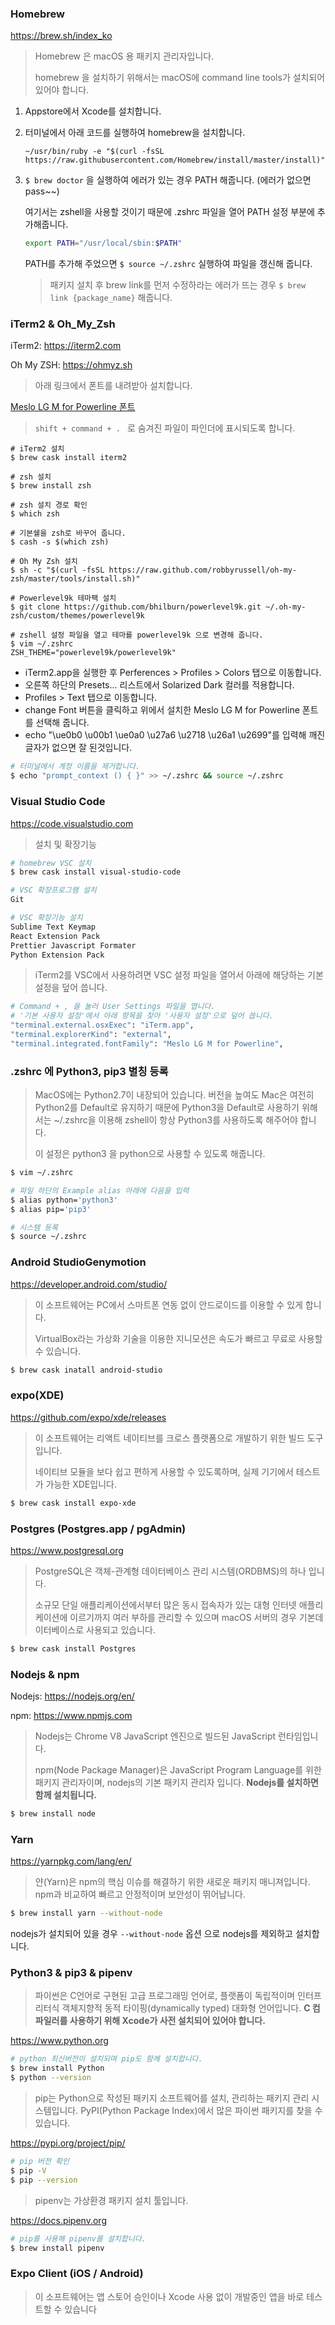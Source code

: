 ### Homebrew

https://brew.sh/index_ko



> Homebrew 은 macOS 용 패키지 관리자입니다.
>
> homebrew 을 설치하기 위해서는 macOS에 command line tools가 설치되어 있어야 합니다.



1. Appstore에서 Xcode를 설치합니다.

2. 터미널에서 아래 코드를 실행하여 homebrew을 설치합니다.

   ~~~
   ~/usr/bin/ruby -e "$(curl -fsSL https://raw.githubusercontent.com/Homebrew/install/master/install)"
   ~~~

3. ```$ brew doctor``` 을 실행하여 에러가 있는 경우 PATH 해줍니다. (에러가 없으면 pass~~) 

   여기서는 zshell을 사용할 것이기 때문에 .zshrc 파일을 열어 PATH 설정 부분에 추가해줍니다. 

   ~~~zsh
   export PATH="/usr/local/sbin:$PATH" 
   ~~~

   PATH를 추가해 주었으면 ```$ source ~/.zshrc``` 실행하여 파일을 갱신해 줍니다.

   > 패키지 설치 후 brew link를 먼저 수정하라는 에러가 뜨는 경우 ```$ brew link {package_name}``` 해줍니다. 





### iTerm2 & Oh_My_Zsh

iTerm2: https://iterm2.com

Oh My ZSH: https://ohmyz.sh



> 아래 링크에서 폰트를 내려받아 설치합니다.

[Meslo LG M for Powerline 폰트](https://github.com/powerline/fonts/blob/master/Meslo%20Slashed/Meslo%20LG%20M%20Regular%20for%20Powerline.ttf)



>  ```shift + command + . ``` 로 숨겨진 파일이 파인더에 표시되도록 합니다.



~~~ console
# iTerm2 설치
$ brew cask install iterm2

# zsh 설치
$ brew install zsh

# zsh 설치 경로 확인
$ which zsh

# 기본쉘을 zsh로 바꾸어 줍니다.
$ cash -s $(which zsh)

# Oh My Zsh 설치
$ sh -c "$(curl -fsSL https://raw.github.com/robbyrussell/oh-my-zsh/master/tools/install.sh)"

# Powerlevel9k 테마팩 설치
$ git clone https://github.com/bhilburn/powerlevel9k.git ~/.oh-my-zsh/custom/themes/powerlevel9k

# zshell 설정 파일을 열고 테마를 powerlevel9k 으로 변경해 줍니다.
$ vim ~/.zshrc
ZSH_THEME="powerlevel9k/powerlevel9k" 
~~~



- iTerm2.app을 실행한 후 Perferences > Profiles > Colors 탭으로 이동합니다.
- 오른쪽 하단의 Presets... 리스트에서 Solarized Dark 컬러를 적용합니다.
- Profiles > Text 탭으로 이동합니다.
- change Font 버튼을 클릭하고 위에서 설치한 Meslo LG M for Powerline 폰트를 선택해 줍니다.
- echo "\ue0b0 \u00b1 \ue0a0 \u27a6 \u2718 \u26a1 \u2699"를 입력해 깨진 글자가 없으면 잘 된것입니다.



~~~zsh
# 터미널에서 계정 이름을 제거합니다.
$ echo "prompt_context () { }" >> ~/.zshrc && source ~/.zshrc
~~~





### Visual Studio Code

https://code.visualstudio.com



> 설치 및 확장기능

~~~zsh
# homebrew VSC 설치
$ brew cask install visual-studio-code

# VSC 확장프로그램 설치
Git

# VSC 확장기능 설치
Sublime Text Keymap
React Extension Pack
Prettier Javascript Formater
Python Extension Pack
~~~



> iTerm2를 VSC에서 사용하려면 VSC 설정 파일을 열어서 아래에 해당하는 기본설정을 덮어 씁니다.

~~~zsh
# Command + , 을 눌러 User Settings 파일을 엽니다.
# '기본 사용자 설정'에서 아래 항목을 찾아 '사용자 설정'으로 덮어 씁니다.
"terminal.external.osxExec": "iTerm.app",
"terminal.explorerKind": "external",
"terminal.integrated.fontFamily": "Meslo LG M for Powerline",
~~~





### .zshrc 에 Python3, pip3 별칭 등록

> MacOS에는 Python2.7이 내장되어 있습니다. 버전을 높여도 Mac은 여전히 Python2를 Default로 유지하기 때문에 Python3을 Default로 사용하기 위해서는 ~/.zshrc을 이용해 zshell이 항상 Python3를 사용하도록 해주어야 합니다.
>
> 이 설정은 python3 을 python으로 사용할 수 있도록 해줍니다.

~~~zsh
$ vim ~/.zshrc

# 파일 하단의 Example alias 아래에 다음을 입력
$ alias python='python3'
$ alias pip='pip3'

# 시스템 등록
$ source ~/.zshrc
~~~





### Android StudioGenymotion

https://developer.android.com/studio/



> 이 소프트웨어는 PC에서 스마트폰 연동 없이 안드로이드를 이용할 수 있게 합니다. 
>
> VirtualBox라는 가상화 기술을 이용한 지니모션은 속도가 빠르고 무료로 사용할 수 있습니다.



~~~zsh
$ brew cask inatall android-studio
~~~





### expo(XDE)

https://github.com/expo/xde/releases



> 이 소프트웨어는 리액트 네이티브를 크로스 플랫폼으로 개발하기 위한 빌드 도구입니다.
>
> 네이티브 모듈을 보다 쉽고 편하게 사용할 수 있도록하며, 실제 기기에서 테스트가 가능한 XDE입니다.



~~~zsh
$ brew cask install expo-xde
~~~





### Postgres (Postgres.app / pgAdmin)

https://www.postgresql.org



> PostgreSQL은 객체-관계형 데이터베이스 관리 시스템(ORDBMS)의 하나 입니다.
>
> 소규모 단일 애플리케이션에서부터 많은 동시 접속자가 있는 대형 인터넷 애플리케이션에 이르기까지 여러 부하를 관리할 수 있으며 macOS 서버의 경우 기본데이터베이스로 사용되고 있습니다.



~~~zsh
$ brew cask install Postgres
~~~





### Nodejs & npm

Nodejs: https://nodejs.org/en/

npm: https://www.npmjs.com



> Nodejs는 Chrome V8 JavaScript 엔진으로 빌드된 JavaScript 런타임입니다.
>
> npm(Node Package Manager)은 JavaScript Program Language를 위한 패키지 관리자이며, nodejs의 기본 패키지 관리자 입니다. **Nodejs를 설치하면 함께 설치됩니다.**



~~~zsh
$ brew install node
~~~





### Yarn

https://yarnpkg.com/lang/en/



> 얀(Yarn)은 npm의 핵심 이슈를 해결하기 위한 새로운 패키지 매니져입니다. npm과 비교하여 빠르고 안정적이며 보안성이 뛰어납니다. 



~~~zsh
$ brew install yarn --without-node
~~~

nodejs가 설치되어 있을 경우 ``--without-node`` 옵션 으로 nodejs를 제외하고 설치합니다.





### Python3 & pip3 & pipenv

> 파이썬은 C언어로 구현된 고급 프로그래밍 언어로, 플랫폼이 독립적이며 인터프리터식 객체지향적 동적 타이핑(dynamically typed) 대화형 언어입니다. **C 컴파일러를 사용하기 위해 Xcode가 사전 설치되어 있어야 합니다.**

https://www.python.org

~~~zsh
# python 최신버전이 설치되며 pip도 함께 설치합니다.
$ brew install Python
$ python --version
~~~



> pip는 Python으로 작성된 패키지 소프트웨어를 설치, 관리하는 패키지 관리 시스템입니다. PyPI(Python Package Index)에서 많은 파이썬 패키지를 찾을 수 있습니다.

https://pypi.org/project/pip/

~~~zsh
# pip 버전 확인
$ pip -V
$ pip --version
~~~



> pipenv는 가상환경 패키지 설치 툴입니다.

https://docs.pipenv.org

~~~zsh
# pip를 사용해 pipenv를 설치합니다.
$ brew install pipenv
~~~



### Expo Client (iOS / Android)

> 이 소프트웨어는 앱 스토어 승인이나 Xcode 사용 없이 개발중인 앱을 바로 테스트할 수 있습니다

















